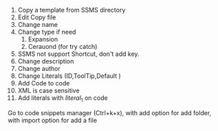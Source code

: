 1. Copy a template from SSMS directory
1. Edit Copy file
1. Change name
1. Change type if need
    1. Expansion
    1. Cerauond (for try catch)
1. SSMS not support Shortcut, don't add key.
1. Change description
1. Change author
1. Change Literals (ID,ToolTip,Default )
1. Add Code to code
1. XML is case sensitive
1. Add literals with $literal_1$ on code

Go to code snippets manager (Ctrl+k+x), with add option for add folder, with import option for add a file